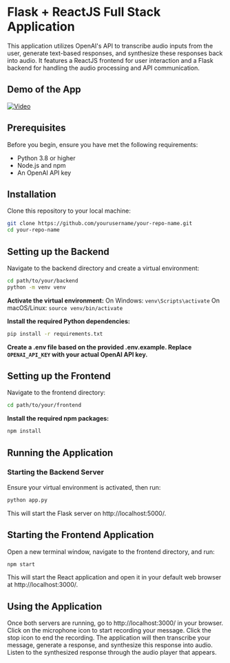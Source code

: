 # Flask + ReactJS Full Stack Application

This application utilizes OpenAI's API to transcribe audio inputs from the user, generate text-based responses, and synthesize these responses back into audio. It features a ReactJS frontend for user interaction and a Flask backend for handling the audio processing and API communication.

## Demo of the App

[![Video](https://github.com/krisograbek/ai-voice-minimal/assets/48050596/4ac20f8f-d4cf-490a-97e4-57ee75d6cc5a)](https://github.com/krisograbek/ai-voice-minimal/assets/48050596/a0a3c8b8-fac6-4d83-822f-a2b1e919d22b)

## Prerequisites

Before you begin, ensure you have met the following requirements:
- Python 3.8 or higher
- Node.js and npm
- An OpenAI API key

## Installation

Clone this repository to your local machine:

```bash
git clone https://github.com/yourusername/your-repo-name.git
cd your-repo-name
```

## Setting up the Backend

Navigate to the backend directory and create a virtual environment:

```bash
cd path/to/your/backend
python -m venv venv
```

**Activate the virtual environment:**
On Windows: `venv\Scripts\activate`
On macOS/Linux: `source venv/bin/activate`

**Install the required Python dependencies:**

```bash
pip install -r requirements.txt
```

**Create a .env file based on the provided .env.example. Replace `OPENAI_API_KEY` with your actual OpenAI API key.**

## Setting up the Frontend

Navigate to the frontend directory:

```bash
cd path/to/your/frontend
```

**Install the required npm packages:**

```bash
npm install
```

## Running the Application

### Starting the Backend Server

Ensure your virtual environment is activated, then run:

```bash
python app.py
```

This will start the Flask server on http://localhost:5000/.

## Starting the Frontend Application

Open a new terminal window, navigate to the frontend directory, and run:

```bash
npm start
```

This will start the React application and open it in your default web browser at http://localhost:3000/.

## Using the Application

Once both servers are running, go to http://localhost:3000/ in your browser.
Click on the microphone icon to start recording your message.
Click the stop icon to end the recording. The application will then transcribe your message, generate a response, and synthesize this response into audio.
Listen to the synthesized response through the audio player that appears.

